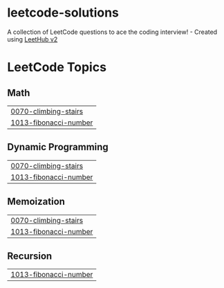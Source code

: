 # leetcode-solutions
A collection of LeetCode questions to ace the coding interview! - Created using [LeetHub v2](https://github.com/arunbhardwaj/LeetHub-2.0)

<!---LeetCode Topics Start-->
# LeetCode Topics
## Math
|  |
| ------- |
| [0070-climbing-stairs](https://github.com/study-with-bhawna-13/leetcode-solutions/tree/master/0070-climbing-stairs) |
| [1013-fibonacci-number](https://github.com/study-with-bhawna-13/leetcode-solutions/tree/master/1013-fibonacci-number) |
## Dynamic Programming
|  |
| ------- |
| [0070-climbing-stairs](https://github.com/study-with-bhawna-13/leetcode-solutions/tree/master/0070-climbing-stairs) |
| [1013-fibonacci-number](https://github.com/study-with-bhawna-13/leetcode-solutions/tree/master/1013-fibonacci-number) |
## Memoization
|  |
| ------- |
| [0070-climbing-stairs](https://github.com/study-with-bhawna-13/leetcode-solutions/tree/master/0070-climbing-stairs) |
| [1013-fibonacci-number](https://github.com/study-with-bhawna-13/leetcode-solutions/tree/master/1013-fibonacci-number) |
## Recursion
|  |
| ------- |
| [1013-fibonacci-number](https://github.com/study-with-bhawna-13/leetcode-solutions/tree/master/1013-fibonacci-number) |
<!---LeetCode Topics End-->